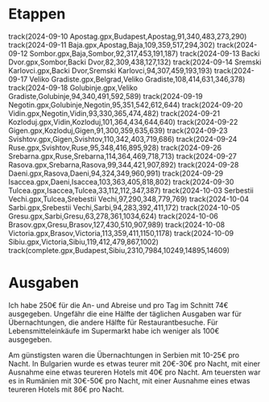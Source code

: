 # Etappen
track(2024-09-10 Apostag.gpx,Budapest,Apostag,91,340,483,273,290)
track(2024-09-11 Baja.gpx,Apostag,Baja,109,359,517,294,302)
track(2024-09-12 Sombor.gpx,Baja,Sombor,92,317,453,191,187)
track(2024-09-13 Backi Dvor.gpx,Sombor,Backi Dvor,82,309,438,127,132)
track(2024-09-14 Sremski Karlovci.gpx,Backi Dvor,Sremski Karlovci,94,307,459,193,193)
track(2024-09-17 Veliko Gradiste.gpx,Belgrad,Veliko Gradiste,108,414,631,346,378)
track(2024-09-18 Golubinje.gpx,Veliko Gradiste,Golubinje,94,340,491,592,589)
track(2024-09-19 Negotin.gpx,Golubinje,Negotin,95,351,542,612,644)
track(2024-09-20 Vidin.gpx,Negotin,Vidin,93,330,365,474,482)
track(2024-09-21 Kozloduj.gpx,Vidin,Kozloduj,101,364,434,644,640)
track(2024-09-22 Gigen.gpx,Kozloduj,Gigen,91,300,359,635,639)
track(2024-09-23 Svishtov.gpx,Gigen,Svishtov,110,342,403,719,686)
track(2024-09-24 Ruse.gpx,Svishtov,Ruse,95,348,416,895,928)
track(2024-09-26 Srebarna.gpx,Ruse,Srebarna,114,364,469,718,713)
track(2024-09-27 Rasova.gpx,Srebarna,Rasova,99,344,421,907,892)
track(2024-09-28 Daeni.gpx,Rasova,Daeni,94,324,349,960,991)
track(2024-09-29 Isaccea.gpx,Daeni,Isaccea,103,363,405,818,802)
track(2024-09-30 Tulcea.gpx,Isaccea,Tulcea,33,112,112,347,387)
track(2024-10-03 Serbestii Vechi.gpx,Tulcea,Srebestii Vechi,97,290,348,779,769)
track(2024-10-04 Sarbi.gpx,Srebestii Vechi,Sarbi,94,283,392,411,172)
track(2024-10-05 Gresu.gpx,Sarbi,Gresu,63,278,361,1034,624)
track(2024-10-06 Brasov.gpx,Gresu,Brasov,127,430,510,907,989)
track(2024-10-08 Victoria.gpx,Brasov,Victoria,113,359,411,1150,1178)
track(2024-10-09 Sibiu.gpx,Victoria,Sibiu,119,412,479,867,1002)
track(complete.gpx,Budapest,Sibiu,2310,7984,10249,14895,14609)

# Ausgaben
Ich habe 250€ für die An- und Abreise und pro Tag im Schnitt 74€ ausgegeben.
Ungefähr die eine Hälfte der täglichen Ausgaben war für Übernachtungen, 
die andere Hälfte für Restaurantbesuche.
Für Lebensmitteleinkäufe im Supermarkt habe ich weniger als 100€ ausgegeben.

Am günstigsten waren die Übernachtungen in Serbien mit 10-25€ pro Nacht. 
In Bulgarien wurde es etwas teurer mit 20€-30€ pro Nacht, 
mit einer Ausnahme eine etwas teureren Hotels mit 40€ pro Nacht. 
Am teuersten war es in Rumänien mit 30€-50€ pro Nacht,
mit einer Ausnahme eines etwas teureren Hotels mit 86€ pro Nacht.
